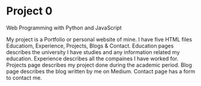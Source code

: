 # Project 0

Web Programming with Python and JavaScript

My project is a Portfolio or personal website of mine.
I have five HTML files Educatiom, Experience, Projects, Blogs & Contact.
Education pages describes the university I have studies and any information related my education.
Experience describes all the compaines I have worked for.
Projects page describes my project done during the academic period.
Blog page describes the blog written by me on Medium.
Contact page has a form to contact me.
 
